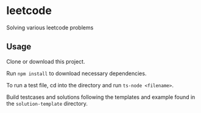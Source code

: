# leetcode

Solving various leetcode problems

## Usage

Clone or download this project.

Run `npm install` to download necessary dependencies.

To run a test file, cd into the directory and run `ts-node <filename>`.

Build testcases and solutions following the templates and example found in the `solution-template` directory.
